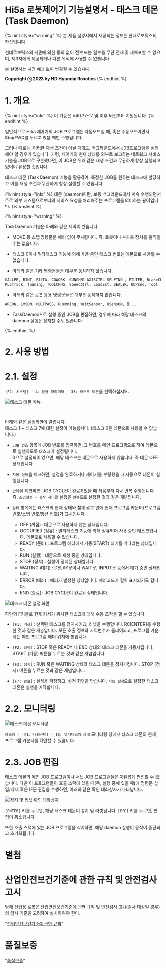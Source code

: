 ﻿# Hi5a 로봇제어기 기능설명서 - 태스크 데몬 (Task Daemon)

{% hint style="warning" %}
본 제품 설명서에서 제공되는 정보는 현대로보틱스의 자산입니다.

현대로보틱스의 서면에 의한 동의 없이 전부 또는 일부를 무단 전재 및 재배포할 수 없으며, 제3자에게 제공되거나 다른 목적에 사용할 수 없습니다.



본 설명서는 사전 예고 없이 변경될 수 있습니다.



**Copyright ⓒ 2023 by HD Hyundai Robotics**
{% endhint %}
# 1. 개요

{% hint style="info" %}
이 기능은 V40.27-17 및 이후 버전부터 지원됩니다.
{% endhint %}

일반적으로 Hi5a 제어기의 JOB 프로그램은 자동모드일 때, 혹은 수동모드이면서 StepFWD를 누르고 있을 때만 수행됩니다.

그러나 때로는, 이러한 재생 조건이 아닐 때에도, 백그라운드에서 JOB프로그램을 실행해야 할 경우가 있습니다. 
가령, 제어기의 현재 상태를 외부로 보고하는 네트워크 서비스 기능을 JOB으로 구현했다면, 이 JOB은 위와 같은 재생 조건과 무관하게 항상 실행되고 있어야 유용할 것입니다.

태스크 데몬 (Task Daemon) 기능을 활용하여, 특정한 JOB을 원하는 태스크에 할당하고 이를 재생 조건과 무관하게 항상 실행할 수 있습니다.

{% hint style="info" %}
데몬 (daemon)이란, 보통 백그라운드에서 계속 수행되면서 주로 외부 시스템으로부터의 서비스 요청을 처리해주는 프로그램을 의미하는 용어입니다.
{% endhint %}

{% hint style="warning" %}

TaskDaemon 기능은 아래와 같은 제약이 있습니다.

- MOVE 등 스텝 명령문은 에러 없이 무시됩니다. 즉, 로봇이나 부가축 장치를 움직일 수는 없습니다.

- 태스크 0이나 멀티태스크 기능에 의해 사용 중인 태스크 번호는 데몬으로 사용할 수 없습니다.

- 아래와 같은 기타 명령문들은 대부분 동작하지 않습니다.

```python
CALLPR, RINT, RINTA, COWORK  GUNCHNG AXISCTRL SELPTNO , FILTER, BrakeCheck, BrakeTest, GasPTest, ServoFree, SoftXYZ, OnLTrack, ForceCtrl, SoftJoint, 
PLCTrack, Tunning, TOOLCHNG, SpeedCtrl, LoadEst, SEALER, UDPsnd, Tool, 등...
```

- 아래와 같은 로봇 응용 명령문들은 대부분 동작하지 않습니다.

```python
ARCON, LVSON, MULTPASS, RHemming, WaitSensor, HSensON, 등...
```

- TaskDaemon으로 실행 중인 JOB을 편집하면, 경우에 따라 해당 태스크의 daemon 실행은 정지할 수도 있습니다.

{% endhint %}
# 2. 사용 방법

# 2.1. 설정

`[F2: 시스템] - 4: 응용 파라미터 - 33: 태스크 데몬`을 선택하십시오.

![태스크 데몬 메뉴](../_assets/menu.png)

<br>

아래와 같은 설정화면이 열립니다.  
태스크 1 ~ 태스크 7에 대한 설정이 가능합니다. (태스크 0은 데몬으로 사용할 수 없습니다.)

- `JOB 번호` 항목에 JOB 번호를 입력하면, 그 번호를 메인 프로그램으로 하여 데몬으로 실행하도록 태스크가 설정됩니다.  
0으로 설정되어 있으면, 해당 태스크는 데몬으로 사용하지 않습니다. 즉 데몬 OFF 상태입니다.

- `자동 실행`을 체크하면, 설정을 완료하거나 제어기를 부팅했을 때 자동으로 데몬이 실행됩니다.
- `반복`을 체크하면, JOB CYCLE이 완료되었을 때 처음부터 다시 반복 수행됩니다. 즉, `조건설정 - 동작 사이클` 설정을 `반복`으로 설정한 것과 같은 개념입니다.

- `상태` 항목에는 태스크의 현재 상태와 함께 괄호 안에 현재 프로그램 카운터(프로그램 번호/스텝 번호/펑션 번호)가 표시됩니다.

  - OFF (꺼짐) : 데몬으로 사용하지 않는 상태입니다.
  - OCCUPIED (점유) : 멀티태스크 기능에 의해 점유되어 사용 중인 태스크입니다. 데몬으로 사용할 수 없습니다.
  - READY (준비) : 프로그램 헤더에서 기동(START) 되기를 기다리는 상태입니다.
  - RUN (실행) : 데몬으로 재생 중인 상태입니다.
  - STOP (정지) : 실행이 정지된 상태입니다.
  - WAITING (대기) : DELAY문이나 WAIT문, INPUT문 등에서 대기 중인 상태입니다.
  - ERROR (에러) : 에러가 발생한 상태입니다. 에러코드가 같이 표시되기도 합니다.
  - END (종료) : JOB CYCLE이 완료된 상태입니다.

![태스크 데몬 설정 화면](../_assets/setting.png)

하단의 F키들로 현재 커서가 위치한 태스크에 대해 수동 조작을 할 수 있습니다.

- `[F1: 리셋]` : 선택된 태스크를 정지시키고, 리셋을 수행합니다. R0[ENTER]를 수행한 것과 같은 개념입니다. 모든 호출 정보와 지역변수가 클리어되고, 프로그램 카운터는 메인 프로그램 헤더 위치에 놓입니다.
- `[F2: 실행]` : STOP 혹은 READY 나 END 상태의 태스크 데몬을 기동시킵니다. START (기동) 버튼을 누르는 것과 같은 개념입니다.
- `[F3: 정지]` : RUN 혹은 WAITING 상태의 태스크 데몬을 정지시킵니다. STOP (정지) 버튼을 누르는 것과 같은 개념입니다.

- `[F7: 완료]` : 설정을 저장하고, 설정 화면을 닫습니다. `자동 실행`으로 설정한 태스크 데몬은 실행을 시작합니다.
# 2.2. 모니터링

![태스크 데몬 모니터링](../_assets/monitoring.png)

`창조정 - [F1: 내용선택] - 18: 멀티태스킹 상태` 모니터링 창에서 태스크 데몬의 현재 프로그램 카운터를 확인할 수 있습니다.
# 2.3. JOB 편집

태스크 데몬의 메인 JOB 프로그램이나 서브 JOB 프로그램들은 자유롭게 편집할 수 있습니다. 다만 이 프로그램들이 호출 스택에 있을 때(즉, 실행 중에 있을 때)에 명령문 삽입/삭제 혹은 IF문 편집을 수행하면, 아래와 같은 확인 대화상자가 나타납니다.

![정지 및 리셋 확인 대화상자](../_assets/stop_reset_dialog.png)

`[ENTER]` 키를 누르면, 해당 태스크 데몬이 정지 및 리셋됩니다. `[ESC]` 키를 누르면, 편집이 취소됩니다.

또한 호출 스택에 있는 JOB 프로그램을 삭제하면, 해당 daemon 실행이 동작이 중단되고 초기화됩니다.
# 별첨

  


# 산업안전보건기준에 관한 규칙 및 안전검사 고시

당해 산업용 로봇은 산업안전보건기준에 관한 규칙 및 안전검사 고시(검사 대상일 경우)의 검사 기준을 고려하여 설치하여야 한다.

"[산업안전보건기준에 관한 규칙](https://hrbook-hrc.web.app/#/view/rules-on-occupational-safety-and-health-standards/korean/README)"
# 품질보증

"[품질보증](https://hrbook-hrc.web.app/#/view/quality-assurance/korean/README)"
